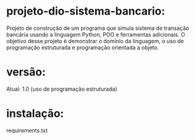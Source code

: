# projeto-dio-sistema-bancario:
Projeto de construção de um programa que simula sistema de transação bancária usando a linguagem Python, POO e ferramentas adicionais.
O objetivo desse projeto é demonstrar o domínio da linguagem, o uso de programação estruturada e programação orientada a objeto.

# versão:
Atual: 1.0 (uso de programação estruturada)

# instalação:
requirements.txt

